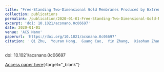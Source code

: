 ```yaml
---
title: "Free-Standing Two-Dimensional Gold Membranes Produced by Extreme Mechanical Thinning"
collection: publications
permalink: /publication/2020-01-01-Free-Standing-Two-Dimensional-Gold-Membranes-Produced-by-Extreme-Mechanical-Thinning
excerpt: 'doi: 10.1021/acsnano.0c06697'
date: 2020-01-01
venue: 'ACS Nano'
paperurl: 'https://doi.org/10.1021/acsnano.0c06697'
citation: ' Qi Zhu,  Youran Hong,  Guang Cao,  Yin Zhang,  Xiaohan Zhang,  Kui Du,  Ze Zhang,  Ting Zhu,  Jiangwei Wang, &quot;Free-Standing Two-Dimensional Gold Membranes Produced by Extreme Mechanical Thinning.&quot; ACS Nano, 2020.'
---
```

doi: 10.1021/acsnano.0c06697

[Access paper here](https://doi.org/10.1021/acsnano.0c06697){:target="_blank"}
